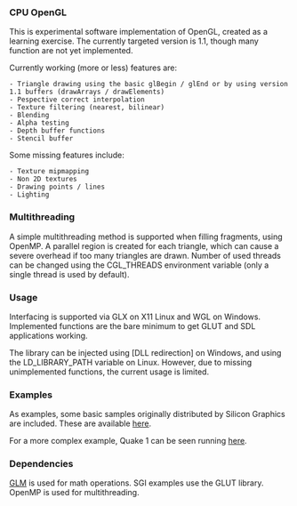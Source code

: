 ### CPU OpenGL

This is experimental software implementation of OpenGL, created as a learning exercise. The currently targeted version is 1.1, though many function are not yet implemented.

Currently working (more or less) features are:
```
- Triangle drawing using the basic glBegin / glEnd or by using version 1.1 buffers (drawArrays / drawElements)
- Pespective correct interpolation
- Texture filtering (nearest, bilinear)
- Blending
- Alpha testing
- Depth buffer functions
- Stencil buffer
```

Some missing features include:
```
- Texture mipmapping
- Non 2D textures
- Drawing points / lines
- Lighting
```

### Multithreading

A simple multithreading method is supported when filling fragments, using OpenMP. A parallel region is created for each triangle,
which can cause a severe overhead if too many triangles are drawn. Number of used threads can be changed using the CGL_THREADS environment variable (only a single thread is used by default).

### Usage

Interfacing is supported via GLX on X11 Linux and WGL on Windows. Implemented functions are the bare minimum to get GLUT and SDL applications working.

The library can be injected using [DLL redirection] on Windows, and using the LD_LIBRARY_PATH variable on Linux. However, due to missing unimplemented functions, the current usage is limited.

### Examples

As examples, some basic samples originally distributed by Silicon Graphics are included. These are available [here](https://www.opengl.org/archives/resources/code/samples/redbook/).

For a more complex example, Quake 1 can be seen running [here](https://www.youtube.com/watch?v=qeZxJRc__Dk).

### Dependencies

[GLM](https://github.com/g-truc/glm) is used for math operations. SGI examples use the GLUT library. OpenMP is used for multithreading.
